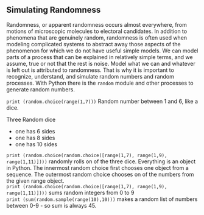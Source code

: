 ## Simulating Randomness

Randomness, or apparent randomness occurs almost everywhere, from motions of microscopic molecules to electoral candidates.  In addition to phenomena that are genuinely random, randomness is often used when modeling complicated systems to abstract away those aspects of the phenomenon for which we do not have useful simple models. We can model parts of a process that can be explained in relatively simple terms, and we assume, true or not that the rest is noise. Model what we can and whatever is left out is attributed to randomness.  That is why it is important to recognize, understand, and simulate random numbers and random processes. With Python there is the
`random` module and other processes to generate random numbers. <br/>

`print (random.choice(range(1,7)))`
Random number between 1 and 6, like a dice.
<br/>

Three Random dice
* one has 6 sides
* one has 8 sides
* one has 10 sides

`print (random.choice(random.choice([range(1,7), range(1,9), range(1,11)])))`
randomly rolls on of the three dice. Everything is an object in Python. The innermost random choice first chooses one object from a sequence. The outermost random choice chooses on of the numbers from the given range object.
<br/>
`print (random.choice(random.choice([range(1,7), range(1,9), range(1,11)])))`
sums random integers from 0 to 9 <br/>
`print (sum(random.sample(range(10),10)))` makes a random list of numbers between 0-9 - so sum is always 45. 
